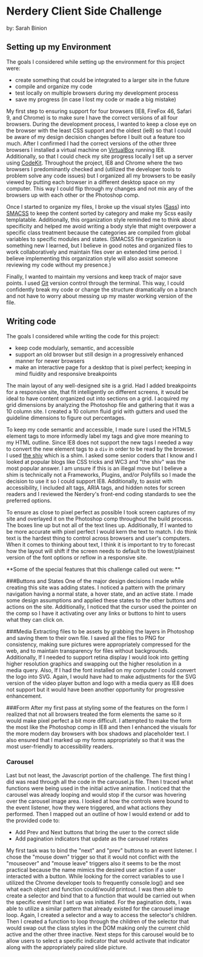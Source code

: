 Nerdery Client Side Challenge
========

by: Sarah Binion

## Setting up my Environment
The goals I considered while setting up the environment for this project were:

* create something that could be integrated to a larger site in the future
* compile and organize my code
* test locally on multiple browsers during my development process
* save my progress (in case I lost my code or made a big mistake) 

My first step to ensuring support for four browsers (IE8, FireFox 46, Safari 9, and Chrome) is to make sure I have the correct versions of all four browsers. During the development process, I wanted to keep a close eye on the browser with the least CSS support and the oldest (ie8) so that I could be aware of my design decision changes before I built out a feature too much. After I confirmed I had the correct versions of the other three browsers I installed a virtual machine on [VirtualBox](https://www.virtualbox.org/wiki/Downloads) running IE8. Additionally, so that I could check my site progress locally I set up a server using [CodeKit](https://incident57.com/codekit/). Throughout the project, IE8 and Chrome where the two browsers I predominantly checked and (utilized the developer tools to problem solve any code issues) but I organized all my browsers to be easily viewed by putting each browser in a different desktop space on my computer. This way I could flip through my changes and not mix any of the browsers up with each other or the Photoshop comp. 

Once I started to organize my files, I broke up the visual styles ([Sass](http://sass-lang.com/)) into [SMACSS](https://smacss.com/) to keep the content sorted by category and make my Scss easily templatable. Additionally, this organization style reminded me to think about specificity and helped me avoid writing a body style that might overpower a specific class treatment because the categories are compiled from global variables to specific modules and states. (SMACSS file organization is something new I learned, but I believe in good notes and organized files to work collaboratively and maintain files over an extended time period. I believe implementing this organization style will also assist someone reviewing my code without my presence.)  

Finally, I wanted to maintain my versions and keep track of major save points. I used [Git](https://git-scm.com) version control through the terminal. This way, I could confidently break my code or change the structure dramatically on a branch and not have to worry about messing up my master working version of the file.

## Writing code
The goals I considered while writing the code for this project:

* keep code modularly, semantic, and accessible
* support an old browser but still design in a progressively enhanced manner for newer browsers
* make an interactive page for a desktop that is pixel perfect; keeping in mind fluidity and responsive breakpoints

The main layout of any well-designed site is a grid. Had I added breakpoints for a responsive site, that fit intelligently on different screens, it would be ideal to have content organized out into sections on a grid. I acquired my grid dimensions by analyzing the Photoshop file and gathering that it was a 10 column site. I created a 10 column fluid grid with gutters and used the guideline dimensions to figure out percentages.

To keep my code semantic and accessible, I made sure I used the HTML5 element tags to more informedly label my tags and give more meaning to my HTML outline. Since IE8 does not support the new tags I needed a way to convert the new element tags to a `div` in order to  be read by the browser. I used [the shiv](https://github.com/aFarkas/html5shiv) which is a shim. I asked some senior coders that I know and I looked at popular blogs like CSS tricks and WC3 and  "the shiv" was the most popular answer. I am unsure if this is an illegal move but I believe a shim is technically not a Frameworks, Plugins, and/or Polyfills so I made the decision to use it so I could support IE8. Additionally, to assist with accessibility, I included alt tags, ARIA tags, and hidden notes for screen readers and I reviewed the Nerdery's front-end coding standards to see the preferred options.

To ensure as close to pixel perfect as possible I took screen captures of my site and overlayed it on the Photoshop comp throughout the build process. The boxes line up but not all of the text lines up. Additionally, If I wanted to be more accurate with pixel perfect I would kern the text to match. I do think text is the hardest thing to control across browsers and user's computers. When it comes to thinking about text, I think it is important to try to forecast how the layout will shift if the screen needs to default to the lowest/plainest version of the font options or reflow in a responsive site.

**Some of the special features that this challenge called out were: **

###Buttons and States
One of the major design decisions I made while creating this site was adding states. I noticed a pattern with the primary navigation having a normal state, a hover state, and an active state. I made some design assumptions and applied these states to the other buttons and actions on the site. Additionally, I noticed that the cursor used the pointer on the comp so I have it activating over any links or buttons to hint to users what they can click on.

###Media
Extracting files to be assets by grabbing the layers in Photoshop and saving them to their own file. I saved all the files to PNG for consistency, making sure pictures were appropriately compressed for the web, and to maintain transparency for files without backgrounds. Additionally, If I needed to support retina display I would look into getting higher resolution graphics and swapping out the higher resolution in a media query. Also, If I had the font installed on my computer I could convert the logo into SVG. Again, I would have had to make adjustments for the SVG version of the video player button and logo with a media query as IE8 does not support but it would have been another opportunity for progressive enhancement.

###Form
After my first pass at styling some of the features on the form I realized that not all browsers treated the form elements the same so it would make pixel perfect a bit more difficult. I attempted to make the form the most like the Photoshop comp in IE8 and then I enhanced the visuals for the more modern day browsers with box shadows and placeholder text. I 
also ensured that I marked up my forms appropriately so that it was the most user-friendly to accessibility readers.

### Carousel
Last but not least, the Javascript portion of the challenge. The first thing I did was read through all the code in the carousel.js file. Then I traced what functions were being used in the initial active animation. I noticed that the carousel was already looping and would stop if the cursor was hovering over the carousel image area. I looked at how the controls were bound to the event listener, how they were triggered, and what actions they performed. Then I mapped out an outline of how I would extend or add to the provided code to:

* Add Prev and Next buttons that bring the user to the correct slide
* Add pagination indicators that update as the carousel rotates

My first task was to bind the "next" and "prev" buttons to an event listener. I chose the "mouse down" trigger so that it would not conflict with the "mouseover" and "mouse leave" triggers also it seems to be the most practical because the name mimics the desired user action if a user interacted with a button. While looking for the correct variables to use I utilized the Chrome developer tools to frequently console.log() and see what each object and function could/would printout. I was then able to create a selector and bind that to a function that would be carried out when the specific event that I set up was initiated. 
For the pagination dots, I was able to utilize a similar pattern that already existed for the carousel image loop. Again, I created a selector and a way to access the selector's children. Then I created a function to loop through the children of the selector that would swap out the class styles in the DOM making only the current child active and the other three inactive. Next steps for this carousel would be to allow users to select a specific indicator that would activate that indicator along with the appropriately paired slide picture.
